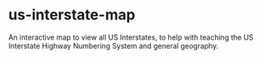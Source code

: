# us-interstate-map
An interactive map to view all US Interstates, to help with teaching the US Interstate Highway Numbering System and general geography.

